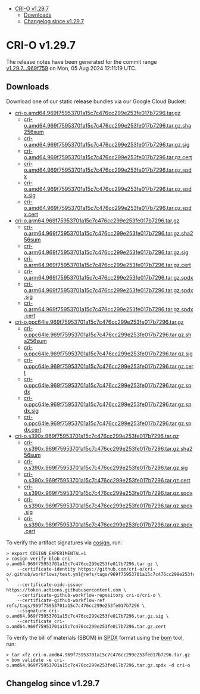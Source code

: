 - [CRI-O v1.29.7](#cri-o-v1297)
  - [Downloads](#downloads)
  - [Changelog since v1.29.7](#changelog-since-v1297)

# CRI-O v1.29.7

The release notes have been generated for the commit range
[v1.29.7...969f759](https://github.com/cri-o/cri-o/compare/v1.29.7...v1.29.7) on Mon, 05 Aug 2024 12:11:19 UTC.

## Downloads

Download one of our static release bundles via our Google Cloud Bucket:

- [cri-o.amd64.969f75953701a15c7c476cc299e253fe017b7296.tar.gz](https://storage.googleapis.com/cri-o/artifacts/cri-o.amd64.969f75953701a15c7c476cc299e253fe017b7296.tar.gz)
  - [cri-o.amd64.969f75953701a15c7c476cc299e253fe017b7296.tar.gz.sha256sum](https://storage.googleapis.com/cri-o/artifacts/cri-o.amd64.969f75953701a15c7c476cc299e253fe017b7296.tar.gz.sha256sum)
  - [cri-o.amd64.969f75953701a15c7c476cc299e253fe017b7296.tar.gz.sig](https://storage.googleapis.com/cri-o/artifacts/cri-o.amd64.969f75953701a15c7c476cc299e253fe017b7296.tar.gz.sig)
  - [cri-o.amd64.969f75953701a15c7c476cc299e253fe017b7296.tar.gz.cert](https://storage.googleapis.com/cri-o/artifacts/cri-o.amd64.969f75953701a15c7c476cc299e253fe017b7296.tar.gz.cert)
  - [cri-o.amd64.969f75953701a15c7c476cc299e253fe017b7296.tar.gz.spdx](https://storage.googleapis.com/cri-o/artifacts/cri-o.amd64.969f75953701a15c7c476cc299e253fe017b7296.tar.gz.spdx)
  - [cri-o.amd64.969f75953701a15c7c476cc299e253fe017b7296.tar.gz.spdx.sig](https://storage.googleapis.com/cri-o/artifacts/cri-o.amd64.969f75953701a15c7c476cc299e253fe017b7296.tar.gz.spdx.sig)
  - [cri-o.amd64.969f75953701a15c7c476cc299e253fe017b7296.tar.gz.spdx.cert](https://storage.googleapis.com/cri-o/artifacts/cri-o.amd64.969f75953701a15c7c476cc299e253fe017b7296.tar.gz.spdx.cert)
- [cri-o.arm64.969f75953701a15c7c476cc299e253fe017b7296.tar.gz](https://storage.googleapis.com/cri-o/artifacts/cri-o.arm64.969f75953701a15c7c476cc299e253fe017b7296.tar.gz)
  - [cri-o.arm64.969f75953701a15c7c476cc299e253fe017b7296.tar.gz.sha256sum](https://storage.googleapis.com/cri-o/artifacts/cri-o.arm64.969f75953701a15c7c476cc299e253fe017b7296.tar.gz.sha256sum)
  - [cri-o.arm64.969f75953701a15c7c476cc299e253fe017b7296.tar.gz.sig](https://storage.googleapis.com/cri-o/artifacts/cri-o.arm64.969f75953701a15c7c476cc299e253fe017b7296.tar.gz.sig)
  - [cri-o.arm64.969f75953701a15c7c476cc299e253fe017b7296.tar.gz.cert](https://storage.googleapis.com/cri-o/artifacts/cri-o.arm64.969f75953701a15c7c476cc299e253fe017b7296.tar.gz.cert)
  - [cri-o.arm64.969f75953701a15c7c476cc299e253fe017b7296.tar.gz.spdx](https://storage.googleapis.com/cri-o/artifacts/cri-o.arm64.969f75953701a15c7c476cc299e253fe017b7296.tar.gz.spdx)
  - [cri-o.arm64.969f75953701a15c7c476cc299e253fe017b7296.tar.gz.spdx.sig](https://storage.googleapis.com/cri-o/artifacts/cri-o.arm64.969f75953701a15c7c476cc299e253fe017b7296.tar.gz.spdx.sig)
  - [cri-o.arm64.969f75953701a15c7c476cc299e253fe017b7296.tar.gz.spdx.cert](https://storage.googleapis.com/cri-o/artifacts/cri-o.arm64.969f75953701a15c7c476cc299e253fe017b7296.tar.gz.spdx.cert)
- [cri-o.ppc64le.969f75953701a15c7c476cc299e253fe017b7296.tar.gz](https://storage.googleapis.com/cri-o/artifacts/cri-o.ppc64le.969f75953701a15c7c476cc299e253fe017b7296.tar.gz)
  - [cri-o.ppc64le.969f75953701a15c7c476cc299e253fe017b7296.tar.gz.sha256sum](https://storage.googleapis.com/cri-o/artifacts/cri-o.ppc64le.969f75953701a15c7c476cc299e253fe017b7296.tar.gz.sha256sum)
  - [cri-o.ppc64le.969f75953701a15c7c476cc299e253fe017b7296.tar.gz.sig](https://storage.googleapis.com/cri-o/artifacts/cri-o.ppc64le.969f75953701a15c7c476cc299e253fe017b7296.tar.gz.sig)
  - [cri-o.ppc64le.969f75953701a15c7c476cc299e253fe017b7296.tar.gz.cert](https://storage.googleapis.com/cri-o/artifacts/cri-o.ppc64le.969f75953701a15c7c476cc299e253fe017b7296.tar.gz.cert)
  - [cri-o.ppc64le.969f75953701a15c7c476cc299e253fe017b7296.tar.gz.spdx](https://storage.googleapis.com/cri-o/artifacts/cri-o.ppc64le.969f75953701a15c7c476cc299e253fe017b7296.tar.gz.spdx)
  - [cri-o.ppc64le.969f75953701a15c7c476cc299e253fe017b7296.tar.gz.spdx.sig](https://storage.googleapis.com/cri-o/artifacts/cri-o.ppc64le.969f75953701a15c7c476cc299e253fe017b7296.tar.gz.spdx.sig)
  - [cri-o.ppc64le.969f75953701a15c7c476cc299e253fe017b7296.tar.gz.spdx.cert](https://storage.googleapis.com/cri-o/artifacts/cri-o.ppc64le.969f75953701a15c7c476cc299e253fe017b7296.tar.gz.spdx.cert)
- [cri-o.s390x.969f75953701a15c7c476cc299e253fe017b7296.tar.gz](https://storage.googleapis.com/cri-o/artifacts/cri-o.s390x.969f75953701a15c7c476cc299e253fe017b7296.tar.gz)
  - [cri-o.s390x.969f75953701a15c7c476cc299e253fe017b7296.tar.gz.sha256sum](https://storage.googleapis.com/cri-o/artifacts/cri-o.s390x.969f75953701a15c7c476cc299e253fe017b7296.tar.gz.sha256sum)
  - [cri-o.s390x.969f75953701a15c7c476cc299e253fe017b7296.tar.gz.sig](https://storage.googleapis.com/cri-o/artifacts/cri-o.s390x.969f75953701a15c7c476cc299e253fe017b7296.tar.gz.sig)
  - [cri-o.s390x.969f75953701a15c7c476cc299e253fe017b7296.tar.gz.cert](https://storage.googleapis.com/cri-o/artifacts/cri-o.s390x.969f75953701a15c7c476cc299e253fe017b7296.tar.gz.cert)
  - [cri-o.s390x.969f75953701a15c7c476cc299e253fe017b7296.tar.gz.spdx](https://storage.googleapis.com/cri-o/artifacts/cri-o.s390x.969f75953701a15c7c476cc299e253fe017b7296.tar.gz.spdx)
  - [cri-o.s390x.969f75953701a15c7c476cc299e253fe017b7296.tar.gz.spdx.sig](https://storage.googleapis.com/cri-o/artifacts/cri-o.s390x.969f75953701a15c7c476cc299e253fe017b7296.tar.gz.spdx.sig)
  - [cri-o.s390x.969f75953701a15c7c476cc299e253fe017b7296.tar.gz.spdx.cert](https://storage.googleapis.com/cri-o/artifacts/cri-o.s390x.969f75953701a15c7c476cc299e253fe017b7296.tar.gz.spdx.cert)

To verify the artifact signatures via [cosign](https://github.com/sigstore/cosign), run:

```console
> export COSIGN_EXPERIMENTAL=1
> cosign verify-blob cri-o.amd64.969f75953701a15c7c476cc299e253fe017b7296.tar.gz \
    --certificate-identity https://github.com/cri-o/cri-o/.github/workflows/test.yml@refs/tags/969f75953701a15c7c476cc299e253fe017b7296 \
    --certificate-oidc-issuer https://token.actions.githubusercontent.com \
    --certificate-github-workflow-repository cri-o/cri-o \
    --certificate-github-workflow-ref refs/tags/969f75953701a15c7c476cc299e253fe017b7296 \
    --signature cri-o.amd64.969f75953701a15c7c476cc299e253fe017b7296.tar.gz.sig \
    --certificate cri-o.amd64.969f75953701a15c7c476cc299e253fe017b7296.tar.gz.cert
```

To verify the bill of materials (SBOM) in [SPDX](https://spdx.org) format using the [bom](https://sigs.k8s.io/bom) tool, run:

```console
> tar xfz cri-o.amd64.969f75953701a15c7c476cc299e253fe017b7296.tar.gz
> bom validate -e cri-o.amd64.969f75953701a15c7c476cc299e253fe017b7296.tar.gz.spdx -d cri-o
```

## Changelog since v1.29.7